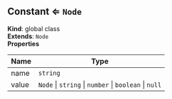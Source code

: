 <a name="Constant"></a>

## Constant ⇐ <code>Node</code>
**Kind**: global class  
**Extends**: <code>Node</code>  
**Properties**

| Name | Type |
| --- | --- |
| name | <code>string</code> | 
| value | <code>Node</code> \| <code>string</code> \| <code>number</code> \| <code>boolean</code> \| <code>null</code> | 

